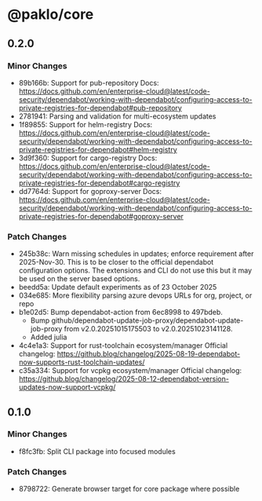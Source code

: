 # @paklo/core

## 0.2.0

### Minor Changes

- 89b166b: Support for pub-repository
  Docs: https://docs.github.com/en/enterprise-cloud@latest/code-security/dependabot/working-with-dependabot/configuring-access-to-private-registries-for-dependabot#pub-repository
- 2781941: Parsing and validation for multi-ecosystem updates
- 1f89855: Support for helm-registry
  Docs: https://docs.github.com/en/enterprise-cloud@latest/code-security/dependabot/working-with-dependabot/configuring-access-to-private-registries-for-dependabot#helm-registry
- 3d9f360: Support for cargo-registry
  Docs: https://docs.github.com/en/enterprise-cloud@latest/code-security/dependabot/working-with-dependabot/configuring-access-to-private-registries-for-dependabot#cargo-registry
- dd7764d: Support for goproxy-server
  Docs: https://docs.github.com/en/enterprise-cloud@latest/code-security/dependabot/working-with-dependabot/configuring-access-to-private-registries-for-dependabot#goproxy-server

### Patch Changes

- 245b38c: Warn missing schedules in updates; enforce requirement after 2025-Nov-30.
  This is to be closer to the official dependabot configuration options. The extensions and CLI do not use this but it may be used on the server based options.
- beedd5a: Update default experiments as of 23 October 2025
- 034e685: More flexibility parsing azure devops URLs for org, project, or repo
- b1e02d5: Bump dependabot-action from 6ec8998 to 497bdeb.
  - Bump github/dependabot-update-job-proxy/dependabot-update-job-proxy from v2.0.20251015175503 to v2.0.20251023141128.
  - Added julia
- 4c4e1a3: Support for rust-toolchain ecosystem/manager
  Official changelog: https://github.blog/changelog/2025-08-19-dependabot-now-supports-rust-toolchain-updates/
- c35a334: Support for vcpkg ecosystem/manager
  Official changelog: https://github.blog/changelog/2025-08-12-dependabot-version-updates-now-support-vcpkg/

## 0.1.0

### Minor Changes

- f8fc3fb: Split CLI package into focused modules

### Patch Changes

- 8798722: Generate browser target for core package where possible
